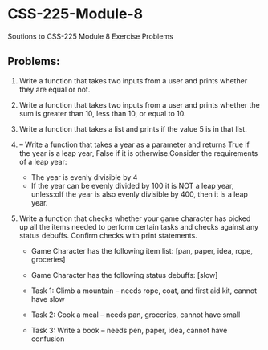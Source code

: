 # CSS-225-Module-8
Soutions to CSS-225 Module 8 Exercise Problems

## Problems:
1. Write a function that takes two inputs from a user and prints whether they are equal or not.
2. Write a function that takes two inputs from a user and prints whether the sum is greater than 10, less than 10, or equal to 10.
3. Write a function that takes a list and prints if the value 5 is in that list.
4. – Write a function that takes a year as a parameter and returns True if the year is a leap year, False if it is otherwise.Consider the requirements of a leap year:
    - The year is evenly divisible by 4
    - If the year can be evenly divided by 100 it is NOT a leap year, unless:oIf the year is also evenly divisible by 400, then it is a leap year.
5.  Write a function that checks whether your game character has picked up all the items needed to perform certain tasks and checks against any status debuffs. Confirm checks with print statements.

    - Game Character has the following item list: [pan, paper, idea, rope, groceries]
    - Game Character has the following status debuffs: [slow]

    - Task 1: Climb a mountain – needs rope, coat, and first aid kit, cannot have slow

    - Task 2: Cook a meal – needs pan, groceries, cannot have small

    - Task 3: Write a book – needs pen, paper, idea, cannot have confusion
